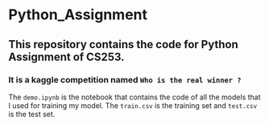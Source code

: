 # Python_Assignment

## This repository contains the code for Python Assignment of CS253. 
### It is a kaggle competition named `Who is the real winner ?`


The `demo.ipynb` is the notebook that contains the code of all the models that I used for training my model.
The `train.csv` is the training set and `test.csv` is the test set.


